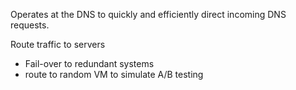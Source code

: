 Operates at the DNS to quickly and efficiently direct incoming DNS requests. 

Route traffic to servers

- Fail-over to redundant systems
- route to random VM to simulate A/B testing
